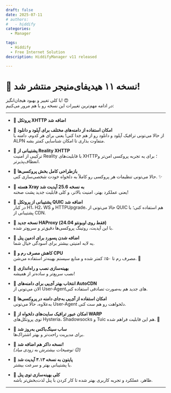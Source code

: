 ```yaml
---
draft: false
date: 2025-07-11 
# authors:
#   - hiddify
categories:
  - Manager

tags:
  - Hiddify
  - Free Internet Solution
description: HiddifyManager v11 released

---
```

# 🎉 نسخه ۱۱ هیدیفای‌منیجر منتشر شد!


با کلی تغییر و بهبود هیجان‌انگیز! 😍  
در ادامه مهم‌ترین تغییرات این نسخه رو با هم مرور می‌کنیم:

---

- 🔹 **پروتکل XHTTP اضافه شد**

- 🔹 **امکان استفاده از دامنه‌های مختلف برای آپلود و دانلود**  
  از حالا می‌تونی ترافیک آپلود و دانلود رو از هم جدا کنی! یعنی برای هر کدوم، دامنه یا ALPN متفاوت بذاری تا امکان شناسایی کمتر بشه.

- 🔹 **پشتیبانی از Reality XHTTP**  
  ترکیبی از امنیت Reality با قابلیت‌های XHTTP؛ برای یه تجربه پروکسی امن‌تر و انعطاف‌پذیرتر.

- 🔹 **بازطراحی کامل بخش پروکسی‌ها**  
  حالا می‌تونی تنظیمات هر پروکسی رو کاملاً به دلخواه خودت شخصی‌سازی کنی. ✨

- 🔹 **هسته Xray به نسخه 25.6 آپدیت شد**  
  یعنی عملکرد بهتر، امنیت بالاتر، و کلی قابلیت جدید پشت صحنه!

- 🔹 **پشتیبانی از پروتکل QUIC اضافه شد**  
  در کنار H1، H2، WS و HTTPUpgrade، حالا می‌تونی از QUIC هم استفاده کنی؛ با پشتیبانی از CDN.

- 🔹 **نسخه جدید HAProxy (فقط روی اوبونتو 24.04)**  
  با این آپدیت، روتینگ پروکسی‌ها دقیق‌تر و سریع‌تر شده.

- 🔹 **اضافه شدن پسورد برای ادمین پنل**  
  یه لایه امنیتی بیشتر برای آسودگی خیال شما.

- 🔹 **کاهش مصرف رم و CPU**  
  مصرف رم تا ۵۰٪ کمتر شده و منابع سیستم بهینه‌تر استفاده می‌شن. 💪

- 🔹 **بهینه‌سازی نصب و راه‌اندازی**  
  نصب سریع‌تر و ساده‌تر از همیشه!

- 🔹 **انتخاب بهتر آی‌پی برای دامنه‌های AutoCDN**  
  الان می‌تونی از User-Agentهای جدید هم به‌صورت تصادفی استفاده کنی.

- 🔹 **امکان استفاده از آی‌پی به‌جای دامنه در پروکسی‌ها**  
  به‌علاوه، حالا می‌تونی User-Agent دلخواهت رو هم ست کنی.

- 🔹 **امکان عبور ترافیک سایت‌های دلخواه از WARP**  
  توی پروتکل‌های Hysteria، Shadowsocks و Tuic هم این قابلیت فراهم شده. 🙌

- 🔹 **ساب سینگ‌باکس به‌روز شد**  
  برای مدیریت راحت‌تر و بهتر اشتراک‌ها.

- 🔹 **نسخه داکر هم اضافه شد!**  
  *(توضیحات بیشترش به زودی میاد 😉)*

- 🔹 **پایتون به نسخه ۳.۱۳ آپدیت شد**  
  با پشتیبانی بهتر و سرعت بیشتر.

- 🔹 **کلی بهینه‌سازی توی پنل**  
  ظاهر، عملکرد و تجربه کاربری بهتر شده تا کار کردن با پنل لذت‌بخش‌تر باشه.

---
